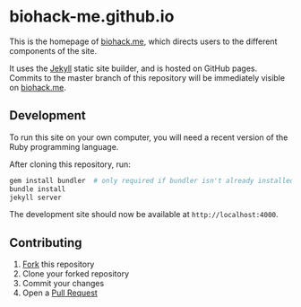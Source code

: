 # biohack-me.github.io

This is the homepage of [biohack.me](http://biohack.me), which directs users to the different components of the site.

It uses the [Jekyll](http://jekyllrb.com) static site builder, and is hosted on GitHub pages. Commits to the master branch of this repository will be immediately visible on [biohack.me](http://biohack.me).

## Development

To run this site on your own computer, you will need a recent version of the Ruby programming language.

After cloning this repository, run:

```bash
gem install bundler  # only required if bundler isn't already installed
bundle install
jekyll server
```

The development site should now be available at `http://localhost:4000`.

## Contributing

1. [Fork](https://github.com/biohack-me/biohack-me.github.io/fork) this repository
2. Clone your forked repository
3. Commit your changes
4. Open a [Pull Request](https://github.com/biohack-me/biohack-me.github.io/compare)